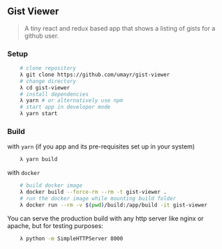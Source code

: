 ## Gist Viewer
> A tiny react and redux based app that shows a listing of gists for a github user.

### Setup

```bash
    # clone repository
    λ git clone https://github.com/umayr/gist-viewer
    # change directory
    λ cd gist-viewer
    # install dependencies
    λ yarn # or alternatively use npm
    # start app in developer mode
    λ yarn start
```

### Build

with `yarn` (if you app and its pre-requisites set up in your system)
```bash
    λ yarn build
```

with `docker`
```bash
    # build docker image
    λ docker build --force-rm --rm -t gist-viewer .
    # run the docker image while mounting build folder
    λ docker run --rm -v $(pwd)/build:/app/build -it gist-viewer
```

You can serve the production build with any http server like nginx or apache, but for testing purposes:

```bash
    λ python -m SimpleHTTPServer 8000
```
